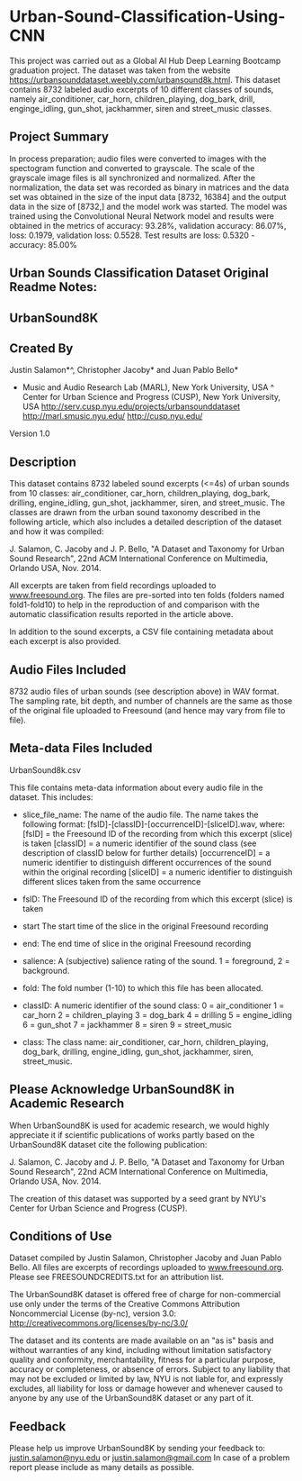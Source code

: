 # Urban-Sound-Classification-Using-CNN

This project was carried out as a Global AI Hub Deep Learning Bootcamp graduation project. 
The dataset was taken from the website https://urbansounddataset.weebly.com/urbansound8k.html.
This dataset contains 8732 labeled audio excerpts of 10 different classes of sounds, namely air_conditioner, car_horn, 
children_playing, dog_bark, drill, enginge_idling, gun_shot, jackhammer, siren and street_music classes.

## Project Summary
In process preparation; audio files were converted to images with the spectogram function and converted to grayscale. 
The scale of the grayscale image files is all synchronized and normalized. After the normalization, the data set was recorded 
as binary in matrices and the data set was obtained in the size of the input data [8732, 16384] and the output data in the 
size of [8732,] and the model work was started. The model was trained using the Convolutional Neural Network model and 
results were obtained in the metrics of accuracy: 93.28%, validation accuracy: 86.07%, loss: 0.1979, validation loss: 0.5528. 
Test results are loss: 0.5320 - accuracy: 85.00%

Urban Sounds Classification Dataset Original Readme Notes: 
----------------------------------------------------------

UrbanSound8K
----------

Created By
----------

Justin Salamon*^, Christopher Jacoby* and Juan Pablo Bello*
* Music and Audio Research Lab (MARL), New York University, USA
^ Center for Urban Science and Progress (CUSP), New York University, USA
http://serv.cusp.nyu.edu/projects/urbansounddataset
http://marl.smusic.nyu.edu/
http://cusp.nyu.edu/

Version 1.0


Description
-----------

This dataset contains 8732 labeled sound excerpts (<=4s) of urban sounds from 10 classes: air_conditioner, car_horn, 
children_playing, dog_bark, drilling, engine_idling, gun_shot, jackhammer, siren, and street_music. The classes are 
drawn from the urban sound taxonomy described in the following article, which also includes a detailed description of 
the dataset and how it was compiled:

J. Salamon, C. Jacoby and J. P. Bello, "A Dataset and Taxonomy for Urban Sound Research", 
22nd ACM International Conference on Multimedia, Orlando USA, Nov. 2014.

All excerpts are taken from field recordings uploaded to www.freesound.org. The files are pre-sorted into ten folds
(folders named fold1-fold10) to help in the reproduction of and comparison with the automatic classification results
reported in the article above.

In addition to the sound excerpts, a CSV file containing metadata about each excerpt is also provided.


Audio Files Included
--------------------

8732 audio files of urban sounds (see description above) in WAV format. The sampling rate, bit depth, and number of 
channels are the same as those of the original file uploaded to Freesound (and hence may vary from file to file).


Meta-data Files Included
------------------------

UrbanSound8k.csv

This file contains meta-data information about every audio file in the dataset. This includes:

* slice_file_name: 
The name of the audio file. The name takes the following format: [fsID]-[classID]-[occurrenceID]-[sliceID].wav, where:
[fsID] = the Freesound ID of the recording from which this excerpt (slice) is taken
[classID] = a numeric identifier of the sound class (see description of classID below for further details)
[occurrenceID] = a numeric identifier to distinguish different occurrences of the sound within the original recording
[sliceID] = a numeric identifier to distinguish different slices taken from the same occurrence

* fsID:
The Freesound ID of the recording from which this excerpt (slice) is taken

* start
The start time of the slice in the original Freesound recording

* end:
The end time of slice in the original Freesound recording

* salience:
A (subjective) salience rating of the sound. 1 = foreground, 2 = background.

* fold:
The fold number (1-10) to which this file has been allocated.

* classID:
A numeric identifier of the sound class:
0 = air_conditioner
1 = car_horn
2 = children_playing
3 = dog_bark
4 = drilling
5 = engine_idling
6 = gun_shot
7 = jackhammer
8 = siren
9 = street_music

* class:
The class name: air_conditioner, car_horn, children_playing, dog_bark, drilling, engine_idling, gun_shot, jackhammer, 
siren, street_music.


Please Acknowledge UrbanSound8K in Academic Research
----------------------------------------------------

When UrbanSound8K is used for academic research, we would highly appreciate it if scientific publications of works 
partly based on the UrbanSound8K dataset cite the following publication:

J. Salamon, C. Jacoby and J. P. Bello, "A Dataset and Taxonomy for Urban Sound Research", 
22nd ACM International Conference on Multimedia, Orlando USA, Nov. 2014.

The creation of this dataset was supported by a seed grant by NYU's Center for Urban Science and Progress (CUSP).


Conditions of Use
-----------------

Dataset compiled by Justin Salamon, Christopher Jacoby and Juan Pablo Bello. All files are excerpts of recordings
uploaded to www.freesound.org. Please see FREESOUNDCREDITS.txt for an attribution list.
 
The UrbanSound8K dataset is offered free of charge for non-commercial use only under the terms of the Creative Commons
Attribution Noncommercial License (by-nc), version 3.0: http://creativecommons.org/licenses/by-nc/3.0/
 
The dataset and its contents are made available on an "as is" basis and without warranties of any kind, including 
without limitation satisfactory quality and conformity, merchantability, fitness for a particular purpose, accuracy or 
completeness, or absence of errors. Subject to any liability that may not be excluded or limited by law, NYU is not 
liable for, and expressly excludes, all liability for loss or damage however and whenever caused to anyone by any use of
the UrbanSound8K dataset or any part of it.


Feedback
--------

Please help us improve UrbanSound8K by sending your feedback to: justin.salamon@nyu.edu or justin.salamon@gmail.com
In case of a problem report please include as many details as possible.
